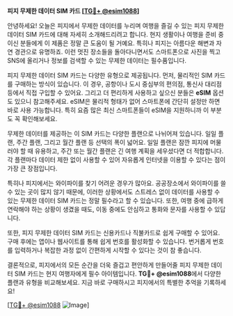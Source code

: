 **피지 무제한 데이터 SIM 카드 [[TG💪+ @esim1088](https://t.me/s/esim1088)]**

안녕하세요! 오늘은 피지에서 무제한 데이터를 누리며 여행을 즐길 수 있는 피지 무제한 데이터 SIM 카드에 대해 자세히 소개해드리려고 합니다. 현지 생활이나 여행을 준비 중이신 분들에게 이 제품은 정말 큰 도움이 될 거예요. 특히나 피지는 아름다운 해변과 자연 경관으로 유명하죠. 이런 멋진 장소들을 돌아다니면서도 스마트폰으로 사진을 찍고 SNS에 올리거나 정보를 검색할 수 있는 무제한 데이터는 필수품입니다.

피지 무제한 데이터 SIM 카드는 다양한 유형으로 제공됩니다. 먼저, 물리적인 SIM 카드를 구매하는 방식이 있습니다. 이 경우, 공항이나 도시 중심부의 편의점, 통신사 대리점 등에서 직접 구입할 수 있어요. 그리고 더 편리하게 사용하고 싶으신 분들은 **eSIM** 옵션도 있으니 참고해주세요. eSIM은 물리적 형태가 없어 스마트폰에 간단히 설정만 하면 바로 사용 가능합니다. 특히 요즘 많은 최신 스마트폰들이 eSIM을 지원하니까 이 부분도 꼭 확인해보세요.

무제한 데이터를 제공하는 이 SIM 카드는 다양한 플랜으로 나뉘어져 있습니다. 일일 플랜, 주간 플랜, 그리고 월간 플랜 등 선택의 폭이 넓어요. 일일 플랜은 잠깐 피지에 머물러야 할 때 유용하고, 주간 또는 월간 플랜은 긴 여행 계획을 세우셨다면 더 적합합니다. 각 플랜마다 데이터 제한 없이 사용할 수 있어 자유롭게 인터넷을 이용할 수 있다는 점이 가장 큰 장점입니다.

특히나 피지에서는 와이파이를 찾기 어려운 경우가 많아요. 공공장소에서 와이파이를 쓸 수 있는 곳이 많지 않기 때문에, 이러한 상황에서도 스트레스 없이 데이터를 사용할 수 있는 무제한 데이터 SIM 카드는 정말 필수라고 할 수 있습니다. 또한, 여행 중에 급하게 연락해야 하는 상황이 생겼을 때도, 이동 중에도 안심하고 통화와 문자를 사용할 수 있답니다.

또한, 피지 무제한 데이터 SIM 카드는 신용카드나 직불카드로 쉽게 구매할 수 있어요. 구매 후에는 앱이나 웹사이트를 통해 쉽게 번호를 활성화할 수 있습니다. 번거롭게 번호를 입력하거나 복잡한 과정 없이 간편하게 시작할 수 있다는 것이 참 좋습니다.

결론적으로, 피지에서의 모든 순간을 더욱 즐겁고 편안하게 만들어줄 피지 무제한 데이터 SIM 카드는 현지 여행자에게 필수 아이템입니다. **TG💪+ @esim1088**에서 다양한 플랜과 유형을 비교해보세요. 지금 바로 구매하시고 피지에서의 특별한 추억을 기록하세요!

[[TG💪+ @esim1088](https://t.me/s/esim1088) ![Image](https://i.postimg.cc/Y0z9fWf4/image.png)]